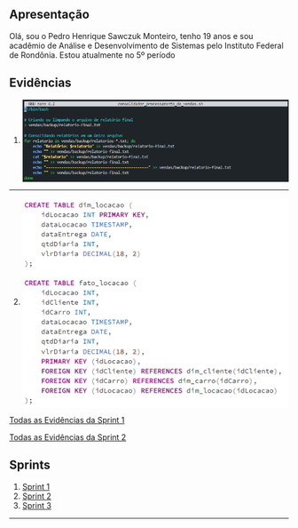 <!-- 
# Instruções

Neste arquivo você fará a sua apresentação, assim como a organização geral das suas entregas ao longo das Sprints. Esperamos que haja, minimamente:
 
- Uma seção de apresentação, com informações como cidade de residência, instituição de ensino, curso e semestre atual, experiências na área de tecnologia (se houver), hobbies e outras informações que você julgar importante para os monitores.

- Uma ou mais seções para descrever o que estiver aprendendo (resumo), de maneira estruturada. Na medida que você avança no programa de bolsas, deverá alimentar para criar um portfólio de seus estudos.

- De forma opcional, sugerimos que você adicione uma foto ao seu perfil do GitHub, pois utilizamos tal informação para facilitar a sua identificação ao longo do processo. Lembre-se que a informação é pública, tal qual você pode testar no exemplo do repositório da [
The Apache Software Foundation](https://github.com/apache.png?size=250).


Para cada Sprint, crie um arquivo README.md na respectiva pasta. Este arquivo será o relato da sua entrega. Considere organizar neste arquivo a entrega do desafio, a apresentação dos códigos desenvolvidos, imagens que evidenciam a execução (se necessário) e as imagens dos certificados dos cursos solicitados.


Veja um modelo de estrutura básica a seguir:

___ -->

## Apresentação

Olá, sou o Pedro Henrique Sawczuk Monteiro, tenho 19 anos e sou acadêmio de Análise e Desenvolvimento de Sistemas pelo Instituto Federal de Rondônia. Estou atualmente no 5º período

## Evidências

1.  <img align="center" alt="evidencia 1" src="Sprint 1\evidencias\evidencia-4.png" />

---

2. <img align="center" alt="evidencia 2" src="Sprint 2\evidencias\evidencia-02.png" />

<a href="Sprint%201/evidencias">Todas as Evidências da Sprint 1</a>

<a href="Sprint%202/evidencias">Todas as Evidências da Sprint 2</a>

## Sprints 

1. [Sprint 1](Sprint%201/README.md) 
2. [Sprint 2](Sprint%202/README.md)
2. [Sprint 3](Sprint%203/README.md)
<!-- 2. [Sprint 2](Sprint%202/README.md)
3. [Sprint 3](Sprint%203/README.md) -->

<!-- ## Desafio

1. [Desafio Final](Desafio/README.md) -->


___


<!-- # Dicas

- [Mark Down - Basic Syntax](https://www.markdownguide.org/basic-syntax/)
- [Github - Basic writing and formatting syntax](https://docs.github.com/en/get-started/writing-on-github/getting-started-with-writing-and-formatting-on-github/basic-writing-and-formatting-syntax) -->
